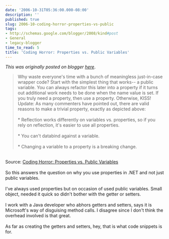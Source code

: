 ```yaml
---
date: '2006-10-31T05:36:00.000-08:00'
description: ''
published: true
slug: 2006-10-coding-horror-properties-vs-public
tags:
- http://schemas.google.com/blogger/2008/kind#post
- General
- legacy-blogger
time_to_read: 5
title: 'Coding Horror: Properties vs. Public Variables'
---
```


*This was originally posted on blogger [here](https://techshorts.blogspot.com/2006/10/coding-horror-properties-vs-public.html)*.

<blockquote>Why waste everyone's time with a bunch of meaningless just-in-case wrapper code? Start with the simplest thing that works-- a public variable. You can always refactor this later into a property if it turns out additional work needs to be done when the name value is set. If you truly need a property, then use a property. Otherwise, KISS! Update: As many commenters have pointed out, there are valid reasons to make a trivial property, exactly as depicted above:<br /><br />* Reflection works differently on variables vs. properties, so if you rely on reflection, it's easier to use all properties.<br /><br />* You can't databind against a variable.<br /><br />* Changing a variable to a property is a breaking change.</blockquote><br />Source: <a href="http://www.codinghorror.com/blog/archives/000654.html">Coding Horror: Properties vs. Public Variables</a><br /><br />So this answers the question on why you use properties in .NET and not just public variables.<br /><br />I've always used properties but on occasion of used public variables.  Small object, needed it quick so didn't bother with the getter or setters.<br /><br />I work with a Java developer who abhors getters and setters, says it is Microsoft's way of disguising method calls.  I disagree since I don't think the overhead involved is that great.<br /><br />As far as creating the getters and setters, hey, that is what code snippets is for.